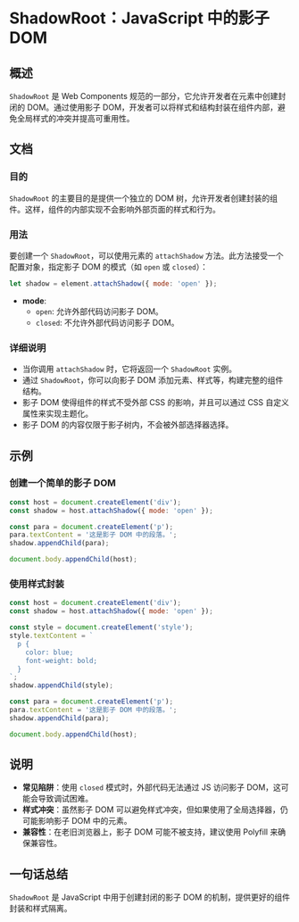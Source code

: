 <!--
Meta Description: # ShadowRoot：JavaScript 中的影子 DOM ## 概述 `ShadowRoot` 是 Web Components 规范的一部分，它允许开发者在元素中创建封闭的 DOM。通过使用影子 DOM，开发者可以将样式和结构封装在组件内部，避免全局样式的冲突并提高可重用性。 ## 文档 ...
Meta Keywords: dom, shadowroot, const, document, shadow
-->

# ShadowRoot：JavaScript 中的影子 DOM

## 概述
`ShadowRoot` 是 Web Components 规范的一部分，它允许开发者在元素中创建封闭的 DOM。通过使用影子 DOM，开发者可以将样式和结构封装在组件内部，避免全局样式的冲突并提高可重用性。

## 文档
### 目的
`ShadowRoot` 的主要目的是提供一个独立的 DOM 树，允许开发者创建封装的组件。这样，组件的内部实现不会影响外部页面的样式和行为。

### 用法
要创建一个 `ShadowRoot`，可以使用元素的 `attachShadow` 方法。此方法接受一个配置对象，指定影子 DOM 的模式（如 `open` 或 `closed`）：

```javascript
let shadow = element.attachShadow({ mode: 'open' });
```

- **mode**: 
  - `open`: 允许外部代码访问影子 DOM。
  - `closed`: 不允许外部代码访问影子 DOM。

### 详细说明
- 当你调用 `attachShadow` 时，它将返回一个 `ShadowRoot` 实例。
- 通过 `ShadowRoot`，你可以向影子 DOM 添加元素、样式等，构建完整的组件结构。
- 影子 DOM 使得组件的样式不受外部 CSS 的影响，并且可以通过 CSS 自定义属性来实现主题化。
- 影子 DOM 的内容仅限于影子树内，不会被外部选择器选择。

## 示例
### 创建一个简单的影子 DOM

```javascript
const host = document.createElement('div');
const shadow = host.attachShadow({ mode: 'open' });

const para = document.createElement('p');
para.textContent = '这是影子 DOM 中的段落。';
shadow.appendChild(para);

document.body.appendChild(host);
```

### 使用样式封装

```javascript
const host = document.createElement('div');
const shadow = host.attachShadow({ mode: 'open' });

const style = document.createElement('style');
style.textContent = `
  p {
    color: blue;
    font-weight: bold;
  }
`;
shadow.appendChild(style);

const para = document.createElement('p');
para.textContent = '这是影子 DOM 中的段落。';
shadow.appendChild(para);

document.body.appendChild(host);
```

## 说明
- **常见陷阱**：使用 `closed` 模式时，外部代码无法通过 JS 访问影子 DOM，这可能会导致调试困难。
- **样式冲突**：虽然影子 DOM 可以避免样式冲突，但如果使用了全局选择器，仍可能影响影子 DOM 中的元素。
- **兼容性**：在老旧浏览器上，影子 DOM 可能不被支持，建议使用 Polyfill 来确保兼容性。

## 一句话总结
`ShadowRoot` 是 JavaScript 中用于创建封闭的影子 DOM 的机制，提供更好的组件封装和样式隔离。